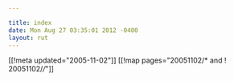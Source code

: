 ```yaml
---

title: index
date: Mon Aug 27 03:35:01 2012 -0400
layout: rut
---
```


[[!meta updated="2005-11-02"]]
[[!map pages="20051102/* and ! 20051102/*/*"]]
